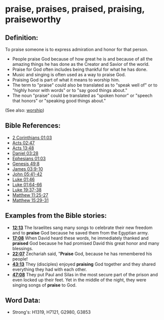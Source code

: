 # praise, praises, praised, praising, praiseworthy #

## Definition: ##

To praise someone is to express admiration and honor for that person.

* People praise God because of how great he is and because of all the amazing things he has done as the Creator and Savior of the world.
* Praise for God often includes being thankful for what he has done.
* Music and singing is often used as a way to praise God.
* Praising God is part of what it means to worship him.
* The term to "praise" could also be translated as to "speak well of" or to "highly honor with words" or to "say good things about."
* The noun "praise" could be translated as "spoken honor" or "speech that honors" or "speaking good things about." 

(See also: [worship](../kt/worship.md))

## Bible References: ##

* [2 Corinthians 01:03](rc://en/tn/help/2co/01/03)
* [Acts 02:47](rc://en/tn/help/act/02/47)
* [Acts 13:48](rc://en/tn/help/act/13/48)
* [Daniel 03:28](rc://en/tn/help/dan/03/28)
* [Ephesians 01:03](rc://en/tn/help/eph/01/03)
* [Genesis 49:8](rc://en/tn/help/gen/49/8)
* [James 03:9-10](rc://en/tn/help/jas/03/09)
* [John 05:41-42](rc://en/tn/help/jhn/05/41)
* [Luke 01:46](rc://en/tn/help/luk/01/46)
* [Luke 01:64-66](rc://en/tn/help/luk/01/64)
* [Luke 19:37-38](rc://en/tn/help/luk/19/37)
* [Matthew 11:25-27](rc://en/tn/help/mat/11/25)
* [Matthew 15:29-31](rc://en/tn/help/mat/15/29)

## Examples from the Bible stories: ##

* __[12:13](rc://en/tn/help/obs/12/13)__ The Israelites sang many songs to celebrate their new freedom and to __praise__ God because he saved them from the Egyptian army.
* __[17:08](rc://en/tn/help/obs/17/08)__ When David heard these words, he immediately thanked and __praised__ God because he had promised David this great honor and many blessings. 
* __[22:07](rc://en/tn/help/obs/22/07)__ Zechariah said, "__Praise__ God, because he has remembered his people!
* __[43:13](rc://en/tn/help/obs/43/13)__ They (disciples) enjoyed __praising__ God together and they shared everything they had with each other.
* __[47:08](rc://en/tn/help/obs/47/08)__ They put Paul and Silas in the most secure part of the prison and even locked up their feet. Yet in the middle of the night, they were singing songs of __praise__ to God.

## Word Data: ##

* Strong's: H1319, H7121, G2980, G3853
